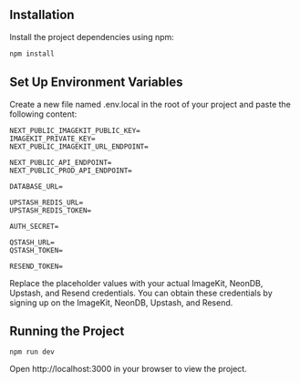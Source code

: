 ## Installation

Install the project dependencies using npm:
```bash
npm install
```
## Set Up Environment Variables

Create a new file named .env.local in the root of your project and paste the following content:
```
NEXT_PUBLIC_IMAGEKIT_PUBLIC_KEY=
IMAGEKIT_PRIVATE_KEY=
NEXT_PUBLIC_IMAGEKIT_URL_ENDPOINT=

NEXT_PUBLIC_API_ENDPOINT=
NEXT_PUBLIC_PROD_API_ENDPOINT=

DATABASE_URL=

UPSTASH_REDIS_URL=
UPSTASH_REDIS_TOKEN=

AUTH_SECRET=

QSTASH_URL=
QSTASH_TOKEN=

RESEND_TOKEN=
```
Replace the placeholder values with your actual ImageKit, NeonDB, Upstash, and Resend credentials. You can obtain these credentials by signing up on the ImageKit, NeonDB, Upstash, and Resend.

## Running the Project
```
npm run dev
```
Open http://localhost:3000 in your browser to view the project.
